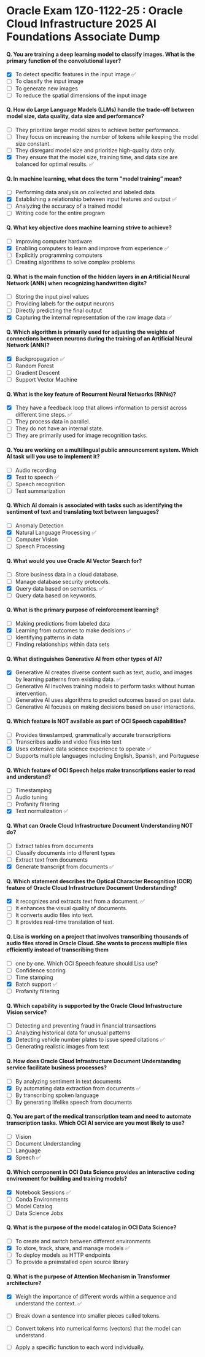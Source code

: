 # Oracle Exam 1Z0-1122-25 : Oracle Cloud Infrastructure 2025 AI Foundations Associate Dump

#### Q. You are training a deep learning model to classify images. What is the primary function of the convolutional layer? 
- [x] To detect specific features in the input image ✅
- [ ] To classify the input image 
- [ ] To generate new images 
- [ ] To reduce the spatial dimensions of the input image

#### Q. How do Large Language Madels (LLMs) handle the trade-off between model size, data quality, data size and performance? 
- [ ] They prioritize larger model sizes to achieve better performance. 
- [ ] They focus on increasing the number of tokens while keeping the model size constant. 
- [ ] They disregard model size and prioritize high-quality data only. 
- [x] They ensure that the model size, training time, and data size are balanced for optimal results. ✅

#### Q. In machine learning, what does the term "model training” mean? 
- [ ] Performing data analysis on collected and labeled data 
- [x] Establishing a relationship between input features and output ✅
- [ ] Analyzing the accuracy of a trained model 
- [ ] Writing code for the entire program

#### Q. What key objective does machine learning strive to achieve? 
- [ ] Improving computer hardware 
- [x] Enabling computers to learn and improve from experience ✅
- [ ] Explicitly programming computers 
- [ ] Creating algorithms to solve complex problems

#### Q. What is the main function of the hidden layers in an Artificial Neural Network (ANN) when recognizing handwritten digits? 
- [ ] Storing the input pixel values 
- [ ] Providing labels for the output neurons 
- [ ] Directly predicting the final output 
- [x] Capturing the internal representation of the raw image data ✅

#### Q. Which algorithm is primarily used for adjusting the weights of connections between neurons during the training of an Artificial Neural Network (ANN)? 
- [x] Backpropagation ✅
- [ ] Random Forest 
- [ ] Gradient Descent 
- [ ] Support Vector Machine

#### Q. What is the key feature of Recurrent Neural Networks (RNNs)? 
- [x] They have a feedback loop that allows information to persist across different time steps. ✅
- [ ] They process data in parallel. 
- [ ] They do not have an internal state. 
- [ ] They are primarily used for image recognition tasks.

#### Q. You are working on a multilingual public announcement system. Which Al task will you use to implement it? 
- [ ] Audio recording 
- [x] Text to speech ✅
- [ ] Speech recognition 
- [ ] Text summarization

#### Q. Which Al domain is associated with tasks such as identifying the sentiment of text and translating text between languages? 
- [ ] Anomaly Detection 
- [x] Natural Language Processing ✅
- [ ] Computer Vision 
- [ ] Speech Processing

#### Q. What would you use Oracle Al Vector Search for? 
- [ ] Store business data in a cloud database. 
- [ ] Manage database security protocols. 
- [x] Query data based on semantics. ✅
- [ ] Query data based on keywords.

#### Q. What is the primary purpose of reinforcement learning? 
- [ ] Making predictions from labeled data 
- [x] Learning from outcomes to make decisions ✅
- [ ] Identifying patterns in data 
- [ ] Finding relationships within data sets

#### Q. What distinguishes Generative Al from other types of Al? 
- [x] Generative Al creates diverse content such as text, audio, and images by learning patterns from existing data. ✅
- [ ] Generative Al involves training models to perform tasks without human intervention. 
- [ ] Generative Al uses algorithms to predict outcomes based on past data. 
- [ ] Generative Al focuses on making decisions based on user interactions.

#### Q. Which feature is NOT available as part of OCI Speech capabilities? 
- [ ] Provides timestamped, grammatically accurate transcriptions 
- [ ] Transcribes audio and video files into text 
- [x] Uses extensive data science experience to operate ✅
- [ ] Supports multiple languages including English, Spanish, and Portuguese

#### Q. Which feature of OCI Speech helps make transcriptions easier to read and understand? 
- [ ] Timestamping 
- [ ] Audio tuning 
- [ ] Profanity filtering 
- [x] Text normalization ✅

#### Q. What can Oracle Cloud Infrastructure Document Understanding NOT do? 
- [ ] Extract tables from documents 
- [ ] Classify documents into different types 
- [ ] Extract text from documents 
- [x] Generate transcript from documents ✅

#### Q. Which statement describes the Optical Character Recognition (OCR) feature of Oracle Cloud Infrastructure Document Understanding? 
- [x] It recognizes and extracts text from a document. ✅
- [ ] It enhances the visual quality of documents. 
- [ ] It converts audio files into text. 
- [ ] It provides real-time translation of text.

#### Q. Lisa is working on a project that involves transcribing thousands of audio files stored in Oracle Cloud. She wants to process multiple files efficiently instead of transcribing them 
- [ ] one by one. Which OCI Speech feature should Lisa use? 
- [ ] Confidence scoring 
- [ ] Time stamping 
- [x] Batch support ✅
- [ ] Profanity filtering

#### Q. Which capability is supported by the Oracle Cloud Infrastructure Vision service? 
- [ ] Detecting and preventing fraud in financial transactions 
- [ ] Analyzing historical data for unusual patterns 
- [x] Detecting vehicle number plates to issue speed citations ✅
- [ ] Generating realistic images from text

#### Q. How does Oracle Cloud Infrastructure Document Understanding service facilitate business processes? 
- [ ] By analyzing sentiment in text documents 
- [x] By automating data extraction from documents ✅
- [ ] By transcribing spoken language 
- [ ] By generating lifelike speech from documents

#### Q. You are part of the medical transcription team and need to automate transcription tasks. Which OCI Al service are you most likely to use? 
- [ ] Vision 
- [ ] Document Understanding 
- [ ] Language 
- [x] Speech ✅

#### Q. Which component in OCI Data Science provides an interactive coding environment for building and training models? 
- [x] Notebook Sessions ✅
- [ ] Conda Environments 
- [ ] Model Catalog 
- [ ] Data Science Jobs

#### Q. What is the purpose of the model catalog in OCI Data Science? 
- [ ] To create and switch between different environments 
- [x] To store, track, share, and manage models ✅
- [ ] To deploy models as HTTP endpoints
- [ ] To provide a preinstalled open source library

#### Q. What is the purpose of Attention Mechanism in Transformer architecture? 
- [x] Weigh the importance of different words within a sequence and understand the context. ✅
- [ ] Break down a sentence into smaller pieces called tokens. 
- [ ] Convert tokens into numerical forms (vectors) that the model can understand. 
- [ ] Apply a specific function to each word individually.

